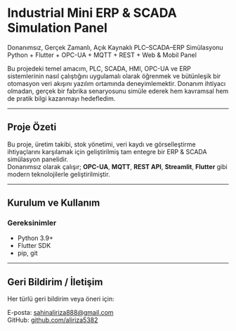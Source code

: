 # Industrial Mini ERP & SCADA Simulation Panel

Donanımsız, Gerçek Zamanlı, Açık Kaynaklı PLC–SCADA–ERP Simülasyonu  
Python + Flutter + OPC-UA + MQTT + REST + Web & Mobil Panel

Bu projedeki temel amacım, PLC, SCADA, HMI, OPC-UA ve ERP sistemlerinin nasıl çalıştığını uygulamalı olarak öğrenmek ve bütünleşik bir otomasyon veri akışını yazılım ortamında deneyimlemektir. Donanım ihtiyacı olmadan, gerçek bir fabrika senaryosunu simüle ederek hem kavramsal hem de pratik bilgi kazanmayı hedefledim.

---

## Proje Özeti

Bu proje, üretim takibi, stok yönetimi, veri kaydı ve görselleştirme ihtiyaçlarını karşılamak için geliştirilmiş tam entegre bir ERP & SCADA simülasyon panelidir.  
Donanımsız olarak çalışır; **OPC-UA**, **MQTT**, **REST API**, **Streamlit**, **Flutter** gibi modern teknolojilerle geliştirilmiştir.

---

## Kurulum ve Kullanım

### Gereksinimler

- Python 3.9+
- Flutter SDK
- pip, git

---

## Geri Bildirim / İletişim

Her türlü geri bildirim veya öneri için:

E-posta: [sahinaliriza888@gmail.com](mailto:sahinaliriza888@gmail.com)  
GitHub: [github.com/aliriza5382](https://github.com/aliriza5382)
